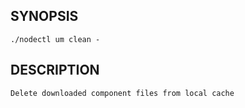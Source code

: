 ## SYNOPSIS
    ./nodectl um clean -
 
## DESCRIPTION
    Delete downloaded component files from local cache
